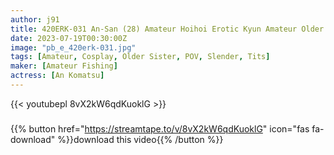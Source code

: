 ```yaml
---
author: j91
title: 420ERK-031 An-San (28) Amateur Hoihoi Erotic Kyun Amateur Older Sister Neat Small Breasts Black Hair Fair Fair Drinking Cosplay Electric Massager Gonzo (An Komatsu)
date: 2023-07-19T00:30:00Z
image: "pb_e_420erk-031.jpg"
tags: [Amateur, Cosplay, Older Sister, POV, Slender, Tits]
maker: [Amateur Fishing]
actress: [An Komatsu]
---
```



{{< youtubepl 8vX2kW6qdKuoklG >}}
###

{{% button href="https://streamtape.to/v/8vX2kW6qdKuoklG" icon="fas fa-download" %}}download this video{{% /button %}}


